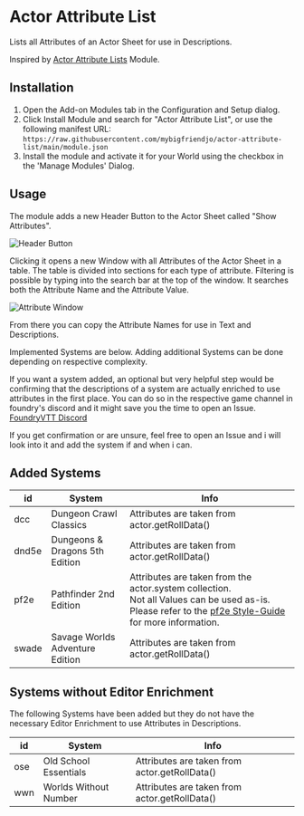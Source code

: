 # Actor Attribute List

Lists all Attributes of an Actor Sheet for use in Descriptions.

Inspired by [Actor Attribute Lists](https://github.com/relick/FoundryVTT-Actor-Attribute-Lists) Module.

## Installation

1. Open the Add-on Modules tab in the Configuration and Setup dialog.
2. Click Install Module and search for "Actor Attribute List", or use the following manifest URL: `https://raw.githubusercontent.com/mybigfriendjo/actor-attribute-list/main/module.json`
3. Install the module and activate it for your World using the checkbox in the 'Manage Modules' Dialog.

## Usage

The module adds a new Header Button to the Actor Sheet called "Show Attributes".

![Header Button](./assets/header_button.png)

Clicking it opens a new Window with all Attributes of the Actor Sheet in a table. The table is divided into sections for each type of attribute. Filtering is possible by typing into the search bar at the top of the window. It searches both the Attribute Name and the Attribute Value.

![Attribute Window](./assets/attributeWindow.png)

From there you can copy the Attribute Names for use in Text and Descriptions.

Implemented Systems are below. Adding additional Systems can be done depending on respective complexity.

If you want a system added, an optional but very helpful step would be confirming that the descriptions of a system are actually enriched to use attributes in the first place. You can do so in the respective game channel in foundry's discord and it might save you the time to open an Issue. [FoundryVTT Discord](https://discord.gg/foundryvtt)

If you get confirmation or are unsure, feel free to open an Issue and i will look into it and add the system if and when i can.

## Added Systems

| id    | System                          | Info |
|-------|---------------------------------| --- |
| dcc   | Dungeon Crawl Classics          | Attributes are taken from actor.getRollData() |
| dnd5e | Dungeons & Dragons 5th Edition  | Attributes are taken from actor.getRollData() |
| pf2e  | Pathfinder 2nd Edition          | Attributes are taken from the actor.system collection.<br>Not all Values can be used as-is. Please refer to the [pf2e Style-Guide](https://github.com/foundryvtt/pf2e/wiki/Style-Guide#inline-roll-links) for more information. |
| swade | Savage Worlds Adventure Edition | Attributes are taken from actor.getRollData() |

## Systems without Editor Enrichment

The following Systems have been added but they do not have the necessary Editor Enrichment to use Attributes in Descriptions.

| id  | System                | Info                                          |
| --- | --------------------- | --------------------------------------------- |
| ose | Old School Essentials | Attributes are taken from actor.getRollData() |
| wwn | Worlds Without Number | Attributes are taken from actor.getRollData() |
